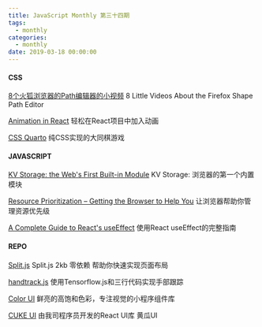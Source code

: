```yaml
---
title: JavaScript Monthly 第三十四期
tags:
  - monthly
categories:
  - monthly
date: 2019-03-18 00:00:00
---
```


#### CSS

[8个火狐浏览器的Path编辑器的小视频](https://blog.bitsrc.io/8-little-videos-about-the-firefox-shape-path-editor-96a12c7cd3b6)
8 Little Videos About the Firefox Shape Path Editor

[Animation in React](https://www.nearform.com/blog/animation-in-react/)
轻松在React项目中加入动画

[CSS Quarto](https://codepen.io/mikegolus/pen/rQpZOV)
纯CSS实现的大同棋游戏

<!--more-->

#### JAVASCRIPT

[KV Storage: the Web's First Built-in Module](https://developers.google.com/web/updates/2019/03/kv-storage)
KV Storage: 浏览器的第一个内置模块

[Resource Prioritization – Getting the Browser to Help You](https://developers.google.com/web/fundamentals/performance/resource-prioritization)
让浏览器帮助你管理资源优先级

[A Complete Guide to React's useEffect](https://overreacted.io/a-complete-guide-to-useeffect/)
使用React useEffect的完整指南

#### REPO

[Split.js](https://split.js.org/)
Split.js 2kb 零依赖 帮助你快速实现页面布局

[handtrack.js](https://victordibia.github.io/handtrack.js/#/)
使用Tensorflow.js和三行代码实现手部跟踪

[Color UI](https://www.color-ui.com/)
鲜亮的高饱和色彩，专注视觉的小程序组件库

[CUKE UI](https://cuke-ui.github.io/cuke-ui-landing/)
由我司程序员开发的React UI库 黄瓜UI 

